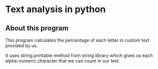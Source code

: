 # Text analysis in python

## About this program

This program calculates the percentage of each letter in custom text provided by us.

It uses string.printable method from string library which gives us each alpha-numeric character that we can count in our text.
